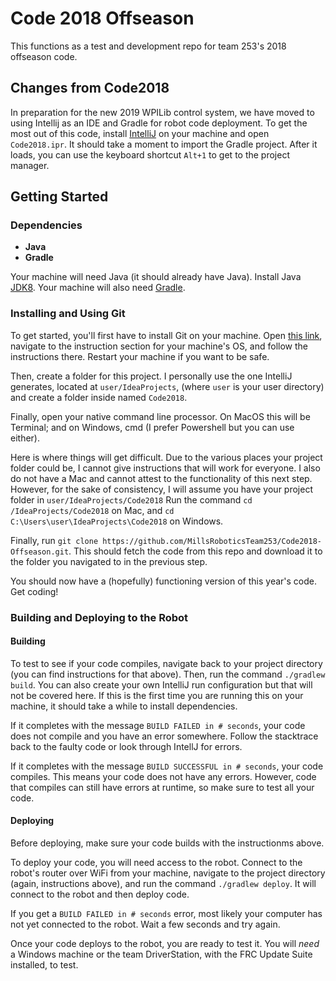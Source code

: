 # Code 2018 Offseason
This functions as a test and development repo for team 253's 2018 offseason code. 

## Changes from Code2018
In preparation for the new 2019 WPILib control system, we have moved to using Intellij as an IDE and Gradle for robot code deployment. To get the most out of this code, install [IntelliJ](https://www.jetbrains.com/idea/) on your machine and open `Code2018.ipr`. It should take a moment to import the Gradle project. After it loads, you can use the keyboard shortcut `Alt+1` to get to the project manager.

## Getting Started

### Dependencies
- **Java**
- **Gradle**

Your machine will need Java (it should already have Java). Install Java [JDK8](http://www.oracle.com/technetwork/java/javase/downloads/jdk8-downloads-2133151.html).
Your machine will also need [Gradle](https://gradle.org/install/). 


### Installing and Using Git
To get started, you'll first have to install Git on your machine. Open [this link](https://git-scm.com/book/en/v2/Getting-Started-Installing-Git), navigate to the instruction section for your machine's OS, and follow the instructions there. Restart your machine if you want to be safe.

Then, create a folder for this project. I personally use the one IntelliJ generates, located at `user/IdeaProjects`, (where `user` is your user directory) and create a folder inside named `Code2018`.

Finally, open your native command line processor. On MacOS this will be Terminal; and on Windows, cmd (I prefer Powershell but you can use either). 

Here is where things will get difficult. Due to the various places your project folder could be, I cannot give instructions that will work for everyone. I also do not have a Mac and cannot attest to the functionality of this next step. However, for the sake of consistency, I will assume you have your project folder in `user/IdeaProjects/Code2018` Run the command `cd /IdeaProjects/Code2018` on Mac, and `cd C:\Users\user\IdeaProjects\Code2018` on Windows.

Finally, run `git clone https://github.com/MillsRoboticsTeam253/Code2018-Offseason.git`. This should fetch the code from this repo and download it to the folder you navigated to in the previous step.

You should now have a (hopefully) functioning version of this year's code. Get coding!

### Building and Deploying to the Robot

#### Building
To test to see if your code compiles, navigate back to your project directory (you can find instructions for that above). Then, run the command `./gradlew build`. You can also create your own IntelliJ run configuration but that will not be covered here. If this is the first time you are running this on your machine, it should take a while to install dependencies. 

If it completes with the message `BUILD FAILED in # seconds`, your code does not compile and you have an error somewhere. Follow the stacktrace back to the faulty code or look through IntellJ for errors.

If it completes with the message `BUILD SUCCESSFUL in # seconds`, your code compiles. This means your code does not have any errors. However, code that compiles can still have errors at runtime, so make sure to test all your code.

#### Deploying
Before deploying, make sure your code builds with the instructionms above.

To deploy your code, you will need access to the robot. Connect to the robot's router over WiFi from your machine, navigate to the project directory (again, instructions above), and run the command `./gradlew deploy`. It will connect to the robot and then deploy code. 

If you get a `BUILD FAILED in # seconds` error, most likely your computer has not yet connected to the robot. Wait a few seconds and try again. 

Once your code deploys to the robot, you are ready to test it. You will *need* a Windows machine or the team DriverStation, with the FRC Update Suite installed, to test.
